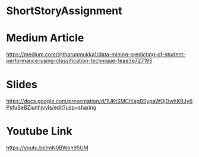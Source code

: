 # ShortStoryAssignment

# Medium Article
https://medium.com/@tharunmukka1/data-mining-predicting-of-student-performance-using-classification-technique-1eae3e727195

# Slides
https://docs.google.com/presentation/d/1UKtSMClKspBSypaWOjDwhKRJy6PsfuSeBZiunhjvyls/edit?usp=sharing

# Youtube Link
https://youtu.be/mN0BWoh95UM
